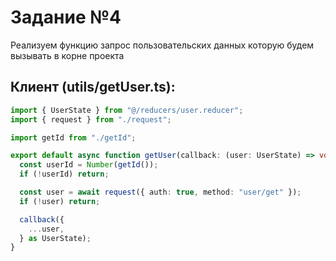 # Задание №4

Реализуем функцию запрос пользовательских данных которую будем вызывать в корне проекта

## Клиент (utils/getUser.ts):

```typescript
import { UserState } from "@/reducers/user.reducer";
import { request } from "./request";

import getId from "./getId";

export default async function getUser(callback: (user: UserState) => void) {
  const userId = Number(getId());
  if (!userId) return;

  const user = await request({ auth: true, method: "user/get" });
  if (!user) return;

  callback({
    ...user,
  } as UserState);
}
```
